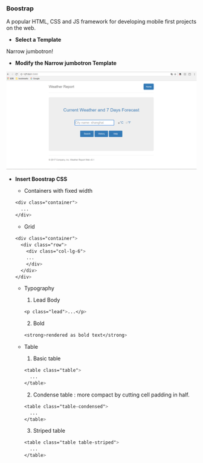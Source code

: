 ### Boostrap

A popular HTML, CSS and JS framework for developing mobile first projects on the web.

* **Select a Template**

Narrow jumbotron!
* **Modify the Narrow jumbotron Template**

![](/assets/ch4/index.PNG)

* **Insert Boostrap CSS**

    * Containers with fixed width
    ```css
    <div class="container">
      ...
    </div>
    ```
    * Grid
    ```css
    <div class="container">
      <div class="row">
        <div class="col-lg-6">
        ...
        </div>
      </div>
    </div>
    ```
    * Typography
    
      1. Lead Body
      ```css
      <p class="lead">...</p>
      ```
      2. Bold
      ```css
      <strong>rendered as bold text</strong>
      ```
    * Table
      
      1. Basic table
      ```css
      <table class="table">
        ...
      </table>
      ```
      2. Condense table : more compact by cutting cell padding in half.
      ```css
      <table class="table-condensed">
        ...
      </table>
      ```
      3. Striped table
      ```css
      <table class="table table-striped">
        ...
      </table>
      ```

      

